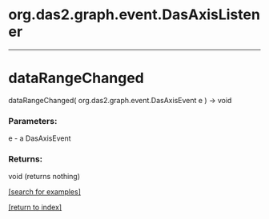 # org.das2.graph.event.DasAxisListener
***
<a name="dataRangeChanged"></a>
# dataRangeChanged
dataRangeChanged( org.das2.graph.event.DasAxisEvent e ) &rarr; void



### Parameters:
e - a DasAxisEvent

### Returns:
void (returns nothing)


<a href="https://github.com/autoplot/dev/search?q=dataRangeChanged&unscoped_q=dataRangeChanged">[search for examples]</a>

<a href="https://github.com/autoplot/documentation/blob/master/javadoc/index-all.md">[return to index]</a>

